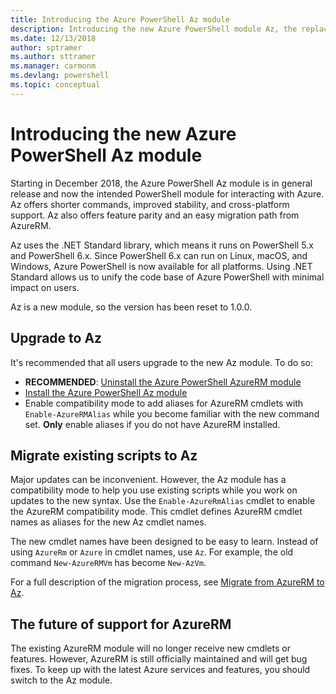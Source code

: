 ```yaml
---
title: Introducing the Azure PowerShell Az module
description: Introducing the new Azure PowerShell module Az, the replacement for the AzureRM module.
ms.date: 12/13/2018
author: sptramer
ms.author: sttramer
ms.manager: carmonm
ms.devlang: powershell
ms.topic: conceptual
---
```

# Introducing the new Azure PowerShell Az module

Starting in December 2018, the Azure PowerShell Az module is in general release and now the intended
PowerShell module for interacting with Azure. Az offers shorter commands, improved stability, and
cross-platform support. Az also offers feature parity and an easy migration path from AzureRM.

Az uses the .NET Standard library, which means it runs on PowerShell 5.x and PowerShell 6.x.
Since PowerShell 6.x can run on Linux, macOS, and Windows, Azure PowerShell is now available for all platforms.
Using .NET Standard allows us to unify the code base of Azure PowerShell with minimal impact on users.

Az is a new module, so the version has been reset to 1.0.0.

## Upgrade to Az

It's recommended that all users upgrade to the new Az module. To do so:

* __RECOMMENDED__: [Uninstall the Azure PowerShell AzureRM module](/powershell/azure/uninstall-az-ps#uninstall-the-azurerm-module)
* [Install the Azure PowerShell Az module](/powershell/azure/install-az-ps)
* Enable compatibility mode to add aliases for AzureRM cmdlets with `Enable-AzureRMAlias`
  while you become familiar with the new command set. __Only__ enable aliases if you do not have AzureRM installed.

## Migrate existing scripts to Az

Major updates can be inconvenient. However, the Az module has a compatibility mode to
help you use existing scripts while you work on updates to the new syntax. Use the
`Enable-AzureRmAlias` cmdlet to enable the AzureRM compatibility mode. This cmdlet defines
AzureRM cmdlet names as aliases for the new Az cmdlet names.

The new cmdlet names have been designed to be easy to learn. Instead of using `AzureRm` or `Azure`
in cmdlet names, use `Az`. For example, the old command `New-AzureRMVm` has become `New-AzVm`.

For a full description of the migration process, see [Migrate from AzureRM to Az](migrate-from-azurerm-to-az.md).

## The future of support for AzureRM

The existing AzureRM module will no longer receive new cmdlets or features. However, AzureRM is still officially
maintained and will get bug fixes. To keep up with the latest Azure services and features, you should switch to the Az module.